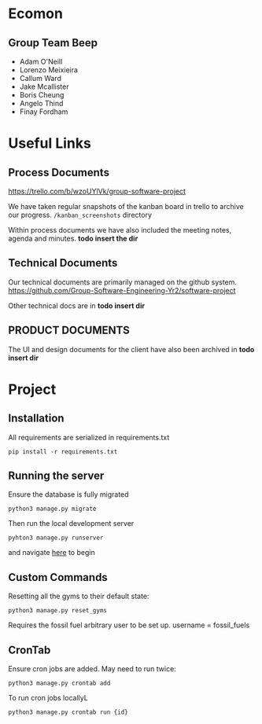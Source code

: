 # Ecomon

## Group Team Beep

-   Adam O'Neill
-   Lorenzo Meixieira
-   Callum Ward
-   Jake Mcallister
-   Boris Cheung
-   Angelo Thind
-   Finay Fordham

# Useful Links

## Process Documents

https://trello.com/b/wzoUYlVk/group-software-project

We have taken regular snapshots of the kanban board in trello to archive our progress. `/kanban_screenshots` directory

Within process documents we have also included the meeting notes, agenda and minutes. **todo insert the dir**

## Technical Documents

Our technical documents are primarily managed on the github system. https://github.com/Group-Software-Engineering-Yr2/software-project

Other technical docs are in **todo insert dir**

## PRODUCT DOCUMENTS

The UI and design documents for the client have also been archived in **todo insert dir**

# Project

## Installation

All requirements are serialized in requirements.txt

`pip install -r requirements.txt`

## Running the server

Ensure the database is fully migrated

`python3 manage.py migrate`

Then run the local development server

`pyhton3 manage.py runserver`

and navigate [here](https://localhost:8000/) to begin

## Custom Commands

Resetting all the gyms to their default state:

`python3 manage.py reset_gyms`

Requires the fossil fuel arbitrary user to be set up. username = fossil_fuels

## CronTab

Ensure cron jobs are added. May need to run twice:

`python3 manage.py crontab add`

To run cron jobs locallyL

`python3 manage.py crontab run {id}`
